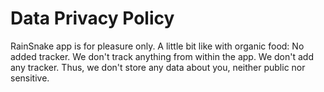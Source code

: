 # Data Privacy Policy

RainSnake app is for pleasure only.
A little bit like with organic food: No added tracker.
We don't track anything from within the app. We don't add any tracker. Thus, we don't store any data about you, neither public nor sensitive. 

